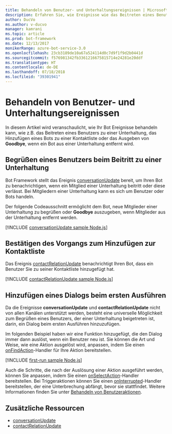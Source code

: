 ```yaml
---
title: Behandeln von Benutzer- und Unterhaltungsereignissen | Microsoft-Dokumentation
description: Erfahren Sie, wie Ereignisse wie das Beitreten eines Benutzers zu einer Unterhaltung mithilfe des Bot Builder SDK für Node.js behandelt werden.
author: DucVo
ms.author: v-ducvo
manager: kamrani
ms.topic: article
ms.prod: bot-framework
ms.date: 12/13/2017
monikerRange: azure-bot-service-3.0
ms.openlocfilehash: 23cb3189de10a67a524114d0c7d9f1f9d2b0441d
ms.sourcegitcommit: f576981342fb3361216675815714e24281e20ddf
ms.translationtype: HT
ms.contentlocale: de-DE
ms.lasthandoff: 07/18/2018
ms.locfileid: "39301941"
---
```

# <a name="handle-user-and-conversation-events"></a>Behandeln von Benutzer- und Unterhaltungsereignissen

In diesem Artikel wird veranschaulicht, wie Ihr Bot Ereignisse behandeln kann, wie z.B. das Beitreten eines Benutzers zu einer Unterhaltung, das Hinzufügen eines Bots zu einer Kontaktliste oder das Ausgeben von **Goodbye**, wenn ein Bot aus einer Unterhaltung entfernt wird.


## <a name="greet-a-user-on-conversation-join"></a>Begrüßen eines Benutzers beim Beitritt zu einer Unterhaltung
Bot Framework stellt das Ereignis [conversationUpdate][conversationUpdate] bereit, um Ihren Bot zu benachrichtigen, wenn ein Mitglied einer Unterhaltung beitritt oder diese verlässt. Bei Mitgliedern einer Unterhaltung kann es sich um Benutzer oder Bots handeln.

Der folgende Codeausschnitt ermöglicht dem Bot, neue Mitglieder einer Unterhaltung zu begrüßen oder **Goodbye** auszugeben, wenn Mitglieder aus der Unterhaltung entfernt werden.

[!INCLUDE [conversationUpdate sample Node.js](../includes/snippet-code-node-conversationupdate-1.md)]

## <a name="acknowledge-add-to-contacts-list"></a>Bestätigen des Vorgangs zum Hinzufügen zur Kontaktliste

Das Ereignis [contactRelationUpdate][contactRelationUpdate] benachrichtigt Ihren Bot, dass ein Benutzer Sie zu seiner Kontaktliste hinzugefügt hat.

[!INCLUDE [contactRelationUpdate sample Node.js](../includes/snippet-code-node-contactrelationupdate-1.md)]

## <a name="add-a-first-run-dialog"></a>Hinzufügen eines Dialogs beim ersten Ausführen

Da die Ereignisse **conversationUpdate** und **contactRelationUpdate** nicht von allen Kanälen unterstützt werden, besteht eine universelle Möglichkeit zum Begrüßen eines Benutzers, der einer Unterhaltung beigetreten ist, darin, ein Dialog beim ersten Ausführen hinzuzufügen.

Im folgenden Beispiel haben wir eine Funktion hinzugefügt, die den Dialog immer dann auslöst, wenn ein Benutzer neu ist. Sie können die Art und Weise, wie eine Aktion ausgelöst wird, anpassen, indem Sie einen [onFindAction][onFindAction]-Handler für Ihre Aktion bereitstellen. 

[!INCLUDE [first-run sample Node.js](../includes/snippet-code-node-first-run-dialog-1.md)]

Auch die Schritte, die nach der Auslösung einer Aktion ausgeführt werden, können Sie anpassen, indem Sie einen [onSelectAction][onSelectAction]-Handler bereitstellen. Bei Triggeraktionen können Sie einen [onInterrupted][onInterrupted]-Handler bereitstellen, der eine Unterbrechung abfängt, bevor sie stattfindet. Weitere Informationen finden Sie unter [Behandeln von Benutzeraktionen](bot-builder-nodejs-dialog-actions.md).

## <a name="additional-resources"></a>Zusätzliche Ressourcen

* [conversationUpdate][conversationUpdate]
* [contactRelationUpdate][contactRelationUpdate]

[conversationUpdate]: https://docs.botframework.com/en-us/node/builder/chat-reference/interfaces/_botbuilder_d_.iconversationupdate.html
[contactRelationUpdate]: https://docs.botframework.com/en-us/node/builder/chat-reference/interfaces/_botbuilder_d_.icontactrelationupdate.html

[onFindAction]: https://docs.botframework.com/en-us/node/builder/chat-reference/interfaces/_botbuilder_d_.itriggeractionoptions#onfindaction
[onSelectAction]: https://docs.botframework.com/en-us/node/builder/chat-reference/interfaces/_botbuilder_d_.itriggeractionoptions#onselectaction
[onInterrupted]: https://docs.botframework.com/en-us/node/builder/chat-reference/interfaces/_botbuilder_d_.itriggeractionoptions#oninterrupted

[SendTyping]: https://docs.botframework.com/en-us/node/builder/chat-reference/classes/_botbuilder_d_.session#sendtyping
[IMessage]: http://docs.botframework.com/en-us/node/builder/chat-reference/interfaces/_botbuilder_d_.imessage
[ChatConnector]: https://docs.botframework.com/en-us/node/builder/chat-reference/classes/_botbuilder_d_.chatconnector.html
[session_userData]: https://docs.botframework.com/en-us/node/builder/chat-reference/classes/_botbuilder_d_.session.html#userdata
